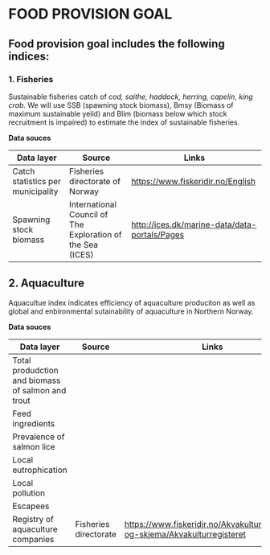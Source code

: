 # FOOD PROVISION GOAL
 
## Food provision goal includes the following indices:
 
### 1. Fisheries
Sustainable fisheries catch of *cod, saithe, haddock, herring, capelin, king crab*. 
We will use SSB (spawning stock biomass), Bmsy (Biomass of maximum sustainable yeild) and Blim (biomass below which stock recruitment is impaired) to estimate the index of sustainable fisheries.
 
 **Data souces**
          
Data layer    | Source       | Links
------------- | -------------|--------
Catch statistics per municipality | Fisheries directorate of Norway | https://www.fiskeridir.no/English
Spawning stock biomass | International Council of The Exploration of the Sea (ICES)| http://ices.dk/marine-data/data-portals/Pages


## 2.  Aquaculture
Aquacultue index indicates efficiency of aquaculture produciton as well as global and enbironmental sutainability of aquaculture in Northern Norway.
 
  **Data souces**
  
Data layer    | Source       | Links
------------- | -------------|--------
Total produdction and biomass of salmon and trout |  | 
Feed ingredients     |   | 
Prevalence of salmon lice |
Local eutrophication|
Local pollution| 
Escapees       |
Registry of aquaculture companies|Fisheries directorate|https://www.fiskeridir.no/Akvakultur/Registre-og-skjema/Akvakulturregisteret

 

